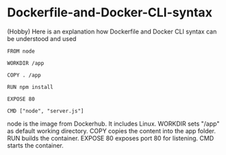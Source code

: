 # Dockerfile-and-Docker-CLI-syntax
(Hobby) Here is an explanation how Dockerfile and Docker CLI syntax can be understood and used

```
FROM node 

WORKDIR /app 

COPY . /app 

RUN npm install

EXPOSE 80 

CMD ["node", "server.js"]
```

node is the image from Dockerhub. It includes Linux. WORKDIR sets "/app" as default working directory. COPY copies the content into the app folder. RUN 
builds the container. EXPOSE 80 exposes port 80 for listening. CMD starts the container. 

